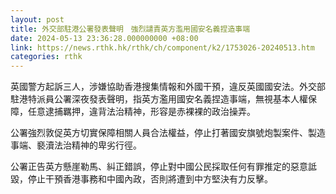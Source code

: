 ```yaml
---
layout: post
title: 外交部駐港公署發表聲明　強烈譴責英方濫用國安名義捏造事端
date: 2024-05-13 23:36:28.000000000 +08:00
link: https://news.rthk.hk/rthk/ch/component/k2/1753026-20240513.htm
categories: rthk
---
```


英國警方起訴三人，涉嫌協助香港搜集情報和外國干預，違反英國國安法。外交部駐港特派員公署深夜發表聲明，指英方濫用國安名義捏造事端，無視基本人權保障，任意逮捕羈押，違背法治精神，形容是赤裸裸的政治操弄。

公署強烈敦促英方切實保障相關人員合法權益，停止打著國安旗號炮製案件、製造事端、褻瀆法治精神的卑劣行徑。

公署正告英方懸崖勒馬、糾正錯誤，停止對中國公民採取任何有罪推定的惡意詆毀，停止干預香港事務和中國內政，否則將遭到中方堅決有力反擊。
